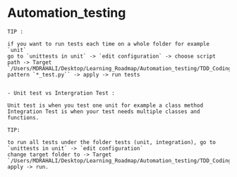 # Automation_testing

    TIP :

    if you want to run tests each time on a whole folder for example `unit`
    go to `unittests in unit` -> `edit configuration` -> choose script path -> Target `/Users/MDRAHALI/Desktop/Learning_Roadmap/Automation_testing/TDD_Coding/tests/unit/
    pattern `*_test.py`` -> apply -> run tests


    - Unit test vs Intergration Test :

    Unit test is when you test one unit for example a class method
    Integration Test is when your test needs multiple classes and functions.

    TIP:

    to run all tests under the folder tests (unit, integration), go to `unittests in unit` -> `edit configuration`
    change target folder to -> Target `/Users/MDRAHALI/Desktop/Learning_Roadmap/Automation_testing/TDD_Coding/tests/
    apply -> run.
